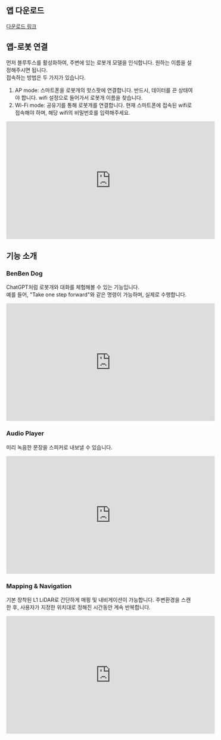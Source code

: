## 앱 다운로드
[다운로드 링크](https://www.unitree.com/app/go2/)

## 앱-로봇 연결
먼저 블루투스를 활성화하여, 주변에 있는 로봇개 모델을 인식합니다. 원하는 이름을 설정해주시면 됩니다.  
접속하는 방법은 두 가지가 있습니다.  

1. AP mode: 스마트폰을 로봇개의 핫스팟에 연결합니다. 반드시, 데이터를 끈 상태여야 합니다. wifi 설정으로 들어가서 로봇개 이름을 찾습니다. 
2. Wi-Fi mode: 공유기를 통해 로봇개를 연결합니다. 현재 스마트폰에 접속된 wifi로 접속해야 하며, 해당 wifi의 비밀번호를 입력해주세요. 

<iframe width="560" height="315" src="https://www.youtube.com/embed/cgELpVAIx9c" frameborder="0" allowfullscreen></iframe>

## 기능 소개
### BenBen Dog
ChatGPT처럼 로봇개와 대화를 체험해볼 수 있는 기능입니다.  
예를 들어, "Take one step forward"와 같은 명령이 가능하며, 실제로 수행합니다.
<iframe width="560" height="315" src="https://www.youtube.com/embed/9rXaqEFHh1w" frameborder="0" allowfullscreen></iframe>

### Audio Player
미리 녹음한 문장을 스피커로 내보낼 수 있습니다. 
<iframe width="560" height="315" src="https://www.youtube.com/embed/cDQhnKOEpco" frameborder="0" allowfullscreen></iframe>

### Mapping & Navigation
기본 장착된 L1 LiDAR로 간단하게 매핑 및 내비게이션이 가능합니다. 주변환경을 스캔한 후, 사용자가 지정한 위치대로 정해진 시간동안 계속 반복합니다. 
<iframe width="560" height="315" src="https://www.youtube.com/embed/e9e7gE4FcAE" frameborder="0" allowfullscreen></iframe>